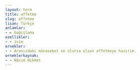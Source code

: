 ```yaml
---
layout: term
title: affetme
slug: affetme
lisan: Türkçe
anlamlar:
- ► bağışlama
ozellikler:
- - isim
ornekler:
- - Aranızdaki münasebet ne olursa olsun affetmeye hazırım.
orneklerkaynak:
- - Nâzım Hikmet
---
```

